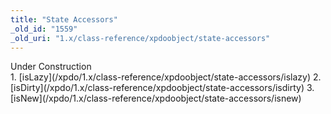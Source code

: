 ```yaml
---
title: "State Accessors"
_old_id: "1559"
_old_uri: "1.x/class-reference/xpdoobject/state-accessors"
---
```


<div class="note">Under Construction</div>1. [isLazy](/xpdo/1.x/class-reference/xpdoobject/state-accessors/islazy)
2. [isDirty](/xpdo/1.x/class-reference/xpdoobject/state-accessors/isdirty)
3. [isNew](/xpdo/1.x/class-reference/xpdoobject/state-accessors/isnew)